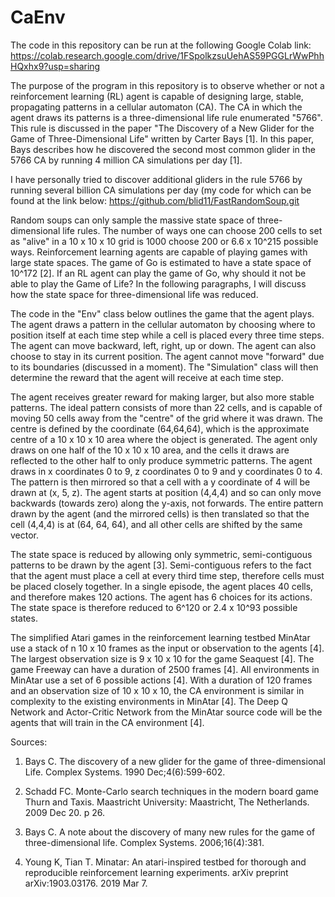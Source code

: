 # CaEnv

The code in this repository can be run at the following Google Colab link: 
https://colab.research.google.com/drive/1FSpolkzsuUehAS59PGGLrWwPhhHQxhx9?usp=sharing

The purpose of the program in this repository is to observe whether or not a reinforcement learning (RL) agent is capable of designing large, stable, propagating patterns in a cellular automaton (CA). The CA in which the agent draws its patterns is a three-dimensional life rule enumerated "5766". This rule is discussed in the paper "The Discovery of a New Glider for the Game of Three-Dimensional Life" written by Carter Bays [1]. In this paper, Bays describes how he discovered the second most common glider in the 5766 CA by running 4 million CA simulations per day [1].

I have personally tried to discover additional gliders in the rule 5766 by running several billion CA simulations per day (my code for which can be found at the link below: https://github.com/blid11/FastRandomSoup.git

Random soups can only sample the massive state space of three-dimensional life rules. The number of ways one can choose 200 cells to set as "alive" in a 10 x 10 x 10 grid is 1000 choose 200 or 6.6 x 10^215 possible ways. Reinforcement learning agents are capable of playing games with large state spaces. The game of Go is estimated to have a state space of 10^172 [2]. If an RL agent can play the game of Go, why should it not be able to play the Game of Life? In the following paragraphs, I will discuss how the state space for three-dimensional life was reduced.

The code in the "Env" class below outlines the game that the agent plays. The agent draws a pattern in the cellular automaton by choosing where to position itself at each time step while a cell is placed every three time steps. The agent can move backward, left, right, up or down. The agent can also choose to stay in its current position. The agent cannot move "forward" due to its boundaries (discussed in a moment). The "Simulation" class will then determine the reward that the agent will receive at each time step.

The agent receives greater reward for making larger, but also more stable patterns. The ideal pattern consists of more than 22 cells, and is capable of moving 50 cells away from the "centre" of the grid where it was drawn. The centre is defined by the coordinate (64,64,64), which is the approximate centre of a 10 x 10 x 10 area where the object is generated. The agent only draws on one half of the 10 x 10 x 10 area, and the cells it draws are reflected to the other half to only produce symmetric patterns. The agent draws in x coordinates 0 to 9, z coordinates 0 to 9 and y coordinates 0 to 4. The pattern is then mirrored so that a cell with a y coordinate of 4 will be drawn at (x, 5, z). The agent starts at position (4,4,4) and so can only move backwards (towards zero) along the y-axis, not forwards. The entire pattern drawn by the agent (and the mirrored cells) is then translated so that the cell (4,4,4) is at (64, 64, 64), and all other cells are shifted by the same vector.

The state space is reduced by allowing only symmetric, semi-contiguous patterns to be drawn by the agent [3]. Semi-contiguous refers to the fact that the agent must place a cell at every third time step, therefore cells must be placed closely together. In a single episode, the agent places 40 cells, and therefore makes 120 actions. The agent has 6 choices for its actions. The state space is therefore reduced to 6^120 or 2.4 x 10^93 possible states.

The simplified Atari games in the reinforcement learning testbed MinAtar use a stack of n 10 x 10 frames as the input or observation to the agents [4]. The largest observation size is 9 x 10 x 10 for the game Seaquest [4]. The game Freeway can have a duration of 2500 frames [4]. All environments in MinAtar use a set of 6 possible actions [4]. With a duration of 120 frames and an observation size of 10 x 10 x 10, the CA environment is similar in complexity to the existing environments in MinAtar [4]. The Deep Q Network and Actor-Critic Network from the MinAtar source code will be the agents that will train in the CA environment [4].

Sources: 

1. Bays C. The discovery of a new glider for the game of three-dimensional Life. Complex Systems. 1990 Dec;4(6):599-602.

2. Schadd FC. Monte-Carlo search techniques in the modern board game Thurn and Taxis. Maastricht University: Maastricht, The Netherlands. 2009 Dec 20. p 26.

3. Bays C. A note about the discovery of many new rules for the game of three-dimensional life. Complex Systems. 2006;16(4):381.

4. Young K, Tian T. Minatar: An atari-inspired testbed for thorough and reproducible reinforcement learning experiments. arXiv preprint arXiv:1903.03176.        2019 Mar 7.
